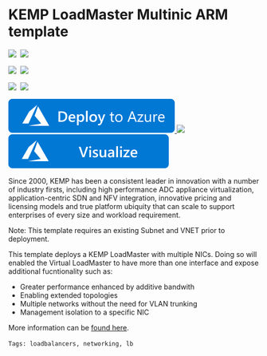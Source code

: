 # KEMP LoadMaster Multinic ARM template

<IMG SRC="https://azurequickstartsservice.blob.core.windows.net/badges/kemp-loadmaster-multinic/PublicLastTestDate.svg" />&nbsp;
<IMG SRC="https://azurequickstartsservice.blob.core.windows.net/badges/kemp-loadmaster-multinic/PublicDeployment.svg" />&nbsp;

<IMG SRC="https://azurequickstartsservice.blob.core.windows.net/badges/kemp-loadmaster-multinic/FairfaxLastTestDate.svg" />&nbsp;
<IMG SRC="https://azurequickstartsservice.blob.core.windows.net/badges/kemp-loadmaster-multinic/FairfaxDeployment.svg" />&nbsp;

<IMG SRC="https://azurequickstartsservice.blob.core.windows.net/badges/kemp-loadmaster-multinic/BestPracticeResult.svg" />&nbsp;
<IMG SRC="https://azurequickstartsservice.blob.core.windows.net/badges/kemp-loadmaster-multinic/CredScanResult.svg" />&nbsp;

<a href="https://portal.azure.com/#create/Microsoft.Template/uri/https%3A%2F%2Fraw.githubusercontent.com%2Fazure%2Fazure-quickstart-templates%2Fmaster%2Fkemp-loadmaster-multi-nic%2Fazuredeploy.json" target="_blank">
  <img src="https://raw.githubusercontent.com/Azure/azure-quickstart-templates/master/1-CONTRIBUTION-GUIDE/images/deploytoazure.svg?sanitize=true"/>
</a>
<a href="https://portal.azure.us/#create/Microsoft.Template/uri/https%3A%2F%2Fraw.githubusercontent.com%2Fazure%2Fazure-quickstart-templates%2Fmaster%2Fkemp-loadmaster-multi-nic%2Fazuredeploy.json" target="_blank">
    <img src="http://azuredeploy.net/AzureGov.png"/>
</a>

<a href="http://armviz.io/#/?load=https%3A%2F%2Fraw.githubusercontent.com%2Fazure%2Fazure-quickstart-templates%2Fmaster%2Fkemp-loadmaster-multi-nic%2Fazuredeploy.json" target="_blank">
  <img src="https://raw.githubusercontent.com/Azure/azure-quickstart-templates/master/1-CONTRIBUTION-GUIDE/images/visualizebutton.svg?sanitize=true"/>
</a>

Since 2000, KEMP has been a consistent leader in innovation with a number of industry firsts, including high performance ADC appliance virtualization, application-centric SDN and NFV integration, innovative pricing and licensing models and true platform ubiquity that can scale to support enterprises of every size and workload requirement.

Note: This template requires an existing Subnet and VNET prior to deployment.

This template deploys a KEMP LoadMaster with multiple NICs. Doing so will enabled the Virtual LoadMaster to have more than one interface and expose additional fucntionality such as:

* Greater performance enhanced by additive bandwith 
* Enabling extended topologies 
* Multiple networks without the need for VLAN trunking
* Management isolation to a specific NIC

More information can be [found here](https://kemptechnologies.com/solutions/microsoft-load-balancing/loadmaster-azure/).

``Tags: loadbalancers, networking, lb``


